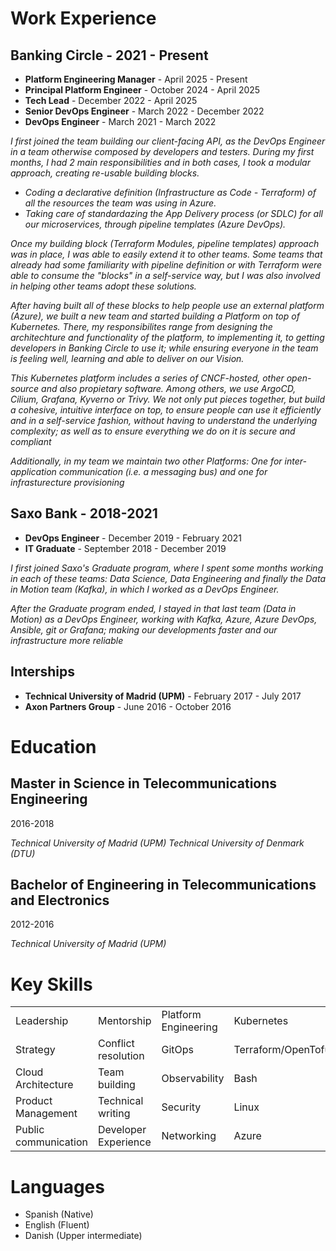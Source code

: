# Work Experience

## Banking Circle - 2021 - Present

- **Platform Engineering Manager** - April 2025 - Present
- **Principal Platform Engineer** - October 2024 - April 2025
- **Tech Lead** - December 2022 - April 2025
- **Senior DevOps Engineer** - March 2022 - December 2022
- **DevOps Engineer** - March 2021 - March 2022

*I first joined the team building our client-facing API, as the DevOps Engineer in a team otherwise composed by developers and testers. During my first months, I had 2 main responsibilities and in both cases, I took a modular approach, creating re-usable building blocks.*

- *Coding a declarative definition (Infrastructure as Code - Terraform) of all the resources the team was using in Azure.*
- *Taking care of standardazing the App Delivery process (or SDLC) for all our microservices, through pipeline templates (Azure DevOps).*

*Once my building block (Terraform Modules, pipeline templates) approach was in place, I was able to easily extend it to other teams. Some teams that already had some familiarity with pipeline definition or with Terraform were able to consume the "blocks" in a self-service way, but I was also involved in helping other teams adopt these solutions.*

*After having built all of these blocks to help people use an external platform (Azure), we built a new team and started building a Platform on top of Kubernetes. There, my responsibilites range from designing the architechture and functionality of the platform, to implementing it, to getting developers in Banking Circle to use it; while ensuring everyone in the team is feeling well, learning and able to deliver on our Vision.*

*This Kubernetes platform includes a series of CNCF-hosted, other open-source and also propietary software. Among others, we use ArgoCD, Cilium, Grafana, Kyverno or Trivy. We not only put pieces together, but build a cohesive, intuitive interface on top, to ensure people can use it efficiently and in a self-service fashion, without having to understand the underlying complexity; as well as to ensure everything we do on it is secure and compliant*

*Additionally, in my team we maintain two other Platforms: One for inter-application communication (i.e. a messaging bus) and one for infrasturecture provisioning*

## Saxo Bank - 2018-2021

- **DevOps Engineer** - December 2019 - February 2021
- **IT Graduate** - September 2018 - December 2019

*I first joined Saxo's Graduate program, where I spent some months working in each of these teams: Data Science, Data Engineering and finally the Data in Motion team (Kafka), in which I worked as a DevOps Engineer.*

*After the Graduate program ended, I stayed in that last team (Data in Motion) as a DevOps Engineer, working with Kafka, Azure, Azure DevOps, Ansible, git or Grafana; making our developments faster and our infrastructure more reliable*

## Interships

- **Technical University of Madrid (UPM)** - February 2017 - July 2017
- **Axon Partners Group** - June 2016 - October 2016

# Education

## Master in Science in Telecommunications Engineering

2016-2018

*Technical University of Madrid (UPM)*
*Technical University of Denmark (DTU)*

## Bachelor of Engineering in Telecommunications and Electronics

2012-2016

*Technical University of Madrid (UPM)*

# Key Skills

|                      |                      |                      |                    |
|----------------------|----------------------|----------------------|--------------------|
| Leadership           | Mentorship           | Platform Engineering | Kubernetes         |
| Strategy             | Conflict resolution  | GitOps               | Terraform/OpenTofu |
| Cloud Architecture   | Team building        | Observability        | Bash               |
| Product Management   | Technical writing    | Security             | Linux              |
| Public communication | Developer Experience | Networking           | Azure              |

# Languages

* Spanish (Native)
* English (Fluent)
* Danish (Upper intermediate)
